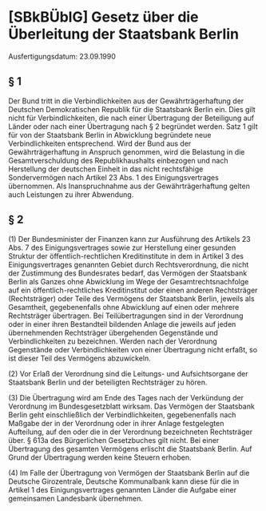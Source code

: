 # [SBkBÜblG] Gesetz über die Überleitung der Staatsbank Berlin

Ausfertigungsdatum: 23.09.1990

 

## § 1

Der Bund tritt in die Verbindlichkeiten aus der Gewährträgerhaftung der Deutschen Demokratischen Republik für die Staatsbank Berlin ein. Dies gilt nicht für Verbindlichkeiten, die nach einer Übertragung der Beteiligung auf Länder oder nach einer Übertragung nach § 2 begründet werden. Satz 1 gilt für von der Staatsbank Berlin in Abwicklung begründete neue Verbindlichkeiten entsprechend. Wird der Bund aus der Gewährträgerhaftung in Anspruch genommen, wird die Belastung in die Gesamtverschuldung des Republikhaushalts einbezogen und nach Herstellung der deutschen Einheit in das nicht rechtsfähige Sondervermögen nach Artikel 23 Abs. 1 des Einigungsvertrages übernommen. Als Inanspruchnahme aus der Gewährträgerhaftung gelten auch Leistungen zu ihrer Abwendung.


## § 2

(1) Der Bundesminister der Finanzen kann zur Ausführung des Artikels 23 Abs. 7 des Einigungsvertrages sowie zur Herstellung einer gesunden Struktur der öffentlich-rechtlichen Kreditinstitute in dem in Artikel 3 des Einigungsvertrages genannten Gebiet durch Rechtsverordnung, die nicht der Zustimmung des Bundesrates bedarf, das Vermögen der Staatsbank Berlin als Ganzes ohne Abwicklung im Wege der Gesamtrechtsnachfolge auf ein öffentlich-rechtliches Kreditinstitut oder einen anderen Rechtsträger (Rechtsträger) oder Teile des Vermögens der Staatsbank Berlin, jeweils als Gesamtheit, gegebenenfalls ohne Abwicklung auf einen oder mehrere Rechtsträger übertragen. Bei Teilübertragungen sind in der Verordnung oder in einer ihren Bestandteil bildenden Anlage die jeweils auf jeden übernehmenden Rechtsträger übergehenden Gegenstände und Verbindlichkeiten zu bezeichnen. Werden nach der Verordnung Gegenstände oder Verbindlichkeiten von einer Übertragung nicht erfaßt, so ist dieser Teil des Vermögens abzuwickeln.

(2) Vor Erlaß der Verordnung sind die Leitungs- und Aufsichtsorgane der Staatsbank Berlin und der beteiligten Rechtsträger zu hören.

(3) Die Übertragung wird am Ende des Tages nach der Verkündung der Verordnung im Bundesgesetzblatt wirksam. Das Vermögen der Staatsbank Berlin geht einschließlich der Verbindlichkeiten, gegebenenfalls nach Maßgabe der in der Verordnung oder in ihrer Anlage festgelegten Aufteilung, auf den oder die in der Verordnung bezeichneten Rechtsträger über. § 613a des Bürgerlichen Gesetzbuches gilt nicht. Bei einer Übertragung des gesamten Vermögens erlischt die Staatsbank Berlin. Auf Grund der Übertragung werden keine Steuern erhoben.

(4) Im Falle der Übertragung von Vermögen der Staatsbank Berlin auf die Deutsche Girozentrale, Deutsche Kommunalbank kann diese für die in Artikel 1 des Einigungsvertrages genannten Länder die Aufgabe einer gemeinsamen Landesbank übernehmen.
